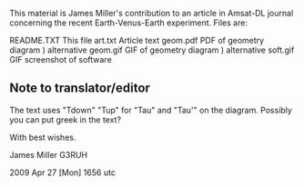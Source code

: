 This material is James Miller's contribution to an article in Amsat-DL journal
concerning the recent Earth-Venus-Earth experiment.  Files are:

README.TXT       This file
art.txt          Article text
geom.pdf         PDF of geometry diagram  ) alternative
geom.gif         GIF of geometry diagram  ) alternative
soft.gif         GIF screenshot of software

Note to translator/editor
-------------------------
The text uses "Tdown" "Tup" for "Tau" and "Tau'" on the diagram.  Possibly
you can put greek in the text?

With best wishes.

James Miller G3RUH

2009 Apr 27 [Mon] 1656 utc

